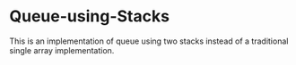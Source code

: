 # Queue-using-Stacks

This is an implementation of queue using two stacks instead of a traditional single array implementation.

